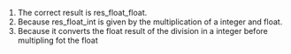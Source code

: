 1. The correct result is res_float_float.
2. Because res_float_int is given by the multiplication of a integer and float.
3. Because it converts the float result of the division in a integer before multipling fot the float